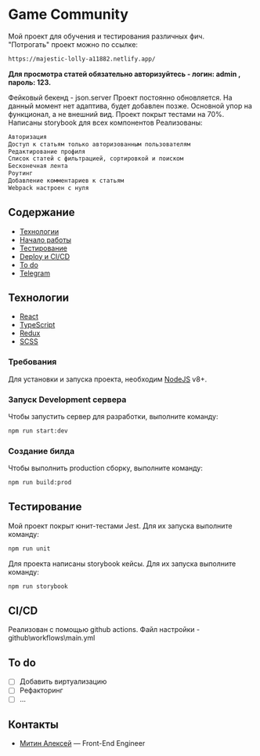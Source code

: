 # Game Community
Мой проект для обучения и тестирования различных фич.  
"Потрогать" проект можно по ссылке: 
```sh
https://majestic-lolly-a11882.netlify.app/
```
**Для просмотра статей обязательно авторизуйтесь -  логин: admin ,  пароль: 123.**

Фейковый бекенд - json.server
Проект постоянно обновляется. На данный момент нет адаптива, будет добавлен позже. Основной упор на функционал, а не внешний вид.
Проект покрыт тестами на 70%.
Написаны storybook для всех компонентов
Реализованы:
```sh
Авторизация
Доступ к статьям только авторизованным пользователям
Редактирование профиля
Список статей с фильтрацией, сортировкой и поиском
Бесконечная лента
Роутинг
Добавление комментариев к статьям
Webpack настроен с нуля
```

## Содержание
- [Технологии](#технологии)
- [Начало работы](#начало-работы)
- [Тестирование](#тестирование)
- [Deploy и CI/CD](#deploy-и-ci/cd)
- [To do](#to-do)
- [Telegram](#Контакты)

## Технологии
- [React](https://react.dev/)
- [TypeScript](https://www.typescriptlang.org/)
- [Redux](https://redux.js.org/)
- [SCSS](https://sass-scss.ru/)

### Требования
Для установки и запуска проекта, необходим [NodeJS](https://nodejs.org/) v8+.

### Запуск Development сервера
Чтобы запустить сервер для разработки, выполните команду:
```sh
npm run start:dev
```

### Создание билда
Чтобы выполнить production сборку, выполните команду: 
```sh
npm run build:prod
```

## Тестирование

Мой проект покрыт юнит-тестами Jest. Для их запуска выполните команду:
```sh
npm run unit
```

Для проекта написаны storybook кейсы. Для их запуска выполните команду:
```sh
npm run storybook
```

## CI/CD
Реализован с помощью github actions. Файл настройки - github\workflows\main.yml

## To do
- [ ] Добавить виртуализацию
- [ ] Рефакторинг
- [ ] ...

## Контакты

- [Митин Алексей](https://t.me/n1kaka) — Front-End Engineer
 
